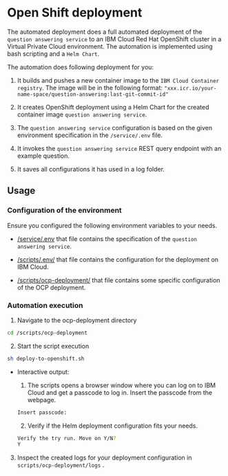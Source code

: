 # Open Shift deployment

The automated deployment does a full automated deployment of the `question answering service` to an IBM Cloud Red Hat OpenShift cluster in a Virtual Private Cloud environment.
The automation is implemented using bash scripting and a `Helm Chart`.

The automation does following deployment for you:

1. It builds and pushes a new container image to the `IBM Cloud Container registry`. The image will be in the following format: `"xxx.icr.io/your-name-space/question-answering:last-git-commit-id"`

2. It creates OpenShift deployment using a Helm Chart for the created container image `question answering service`. 

3. The `question answering service` configuration is based on the given environment specification in the `/service/.env` file.

4. It invokes the `question answering service` REST query endpoint with an example question.

5. It saves all configurations it has used in a log folder.

## Usage

### Configuration of the environment

Ensure you configured the following environment variables to your needs.

* [/service/.env](./../../service/.env_template) that file contains the specification of the `question answering service`.

* [/scripts/.env/](./../../scripts/.env_template) that file contains the configuration for the deployment on IBM Cloud.

* [/scripts/ocp-deployment/](./../../scripts/ocp-deployment.env_template) that file contains some specific configuration of the OCP deployment.

### Automation execution

1. Navigate to the ocp-deployment directory

```sh
cd /scripts/ocp-deployment
```

2. Start the script execution

```sh
sh deploy-to-openshift.sh
```

* Interactive output:

    1. The scripts opens a browser window where you can log on to IBM Cloud and get a passcode to log in. Insert the passcode from the webpage.

    ```sh
    Insert passcode: 
    ```

    2. Verify if the Helm deployment configuration fits your needs.

    ```sh
    Verify the try run. Move on Y/N?
    Y
    ```

3. Inspect the created logs for your deployment configuration in `scripts/ocp-deployment/logs` .
